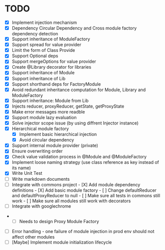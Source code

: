 # TODO

- [X] Implement injection mechanism
- [X] Dependency Circular Dependency and Cross module factory dependency detection
- [X] Support inheritance of ModuleFactory
- [X] Support spread for value provider
- [X] Limit the form of Class Provide
- [X] Support Optional deps
- [X] Support mergeOptions for value provider
- [X] Create @Library decorator for libraries
- [X] Support inheritance of Module
- [X] Support inheritance of Lib
- [X] Support shorthand deps for FactoryModule
- [X] Avoid redundant inheritance computation for Module, Library and ModuleFactory
- [X] Support inheritance: Module from Lib
- [X] Injects reducer, proxyReducer, getState, getProxyState
- [X] Make error messages more readble
- [X] Support module lazy evaluation
- [X] Solve injector scope issue (by using diffrent Injector instance)
- [X] Hierarchical module factory
    - [X] Implement basic hierarchical injection
    - [X] Avoid circular dependency
- [X] Support internal module provider (private)
- [X] Ensure overwriting order
- [X] Check value validation process in @Module and @ModuleFactory
- [X] Implement loose naming strategy (use class reference as key instead of its name)
- [X] Write Unit Test
- [ ] Write markdown documents
- [ ] Integrate with commons project
      - [X] Add module dependency definitions
      - [X] Add basic module factory
      - [ ] Change defaultReducer and defaultProxyReducer to null
      - [ ] Make sure all tests in commons still work
      - [ ] Make sure all modules still work with decorators
- [ ] Integrate with googlechrome
-   - [ ] Needs to design Proxy Module Factory
- [ ] Error handling - one failure of module injection in prod env should not affect other modules
- [ ] [Maybe] Implement module initialization lifecycle
